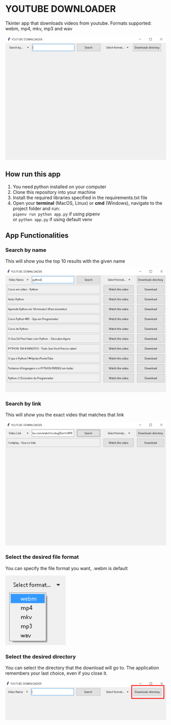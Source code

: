 # YOUTUBE DOWNLOADER  

Tkinter app that downloads videos from youtube. 
Formats supported: webm, mp4, mkv, mp3 and wav

![](images/github.png)

## How run this app  

1. You need python installed on your computer  
2. Clone this repository into your machine  
3. Install the required libraries specified in the requirements.txt file
4. Open your **terminal** (MacOS, Linux) or **cmd** (Windows), navigate to the project folder and run:  
`pipenv run python app.py` if using pipenv   
or `python app.py` if using default venv  
  
## App Functionalities  
  
### Search by name  
This will show you the top 10 results with the given name

![](images/git%204.png)   
  
  
### Search by link
This will show you the exact video that matches that link

![](images/git%206.png)    
  
  
### Select the desired file format
You can specify the file format you want, .webm is default
  
![](images/git%203.png)  
  
  
### Select the desired directory 
You can select the directory that the download will go to. The application remembers your last choice, even if you close it.  
  
![](images/git2.png)
   
